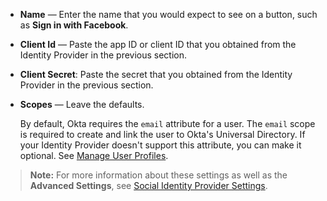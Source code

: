 * **Name** &#8212; Enter the name that you would expect to see on a button, such as **Sign in with Facebook**.
* **Client Id** &#8212; Paste the app ID or client ID that you obtained from the Identity Provider in the <GuideLink link="../create-an-app-at-idp">previous section</GuideLink>.
* **Client Secret**: Paste the secret that you obtained from the Identity Provider in the <GuideLink link="../create-an-app-at-idp">previous section</GuideLink>. 
* **Scopes** &#8212; Leave the defaults.

    By default, Okta requires the `email` attribute for a user. The `email` scope is required to create and link the user to Okta's Universal Directory. If your Identity Provider doesn't support this attribute, you can make it optional. See [Manage User Profiles](https://help.okta.com/en/prod/Content/Topics/Directory/eu-profile-editor.htm).

> **Note:** For more information about these settings as well as the **Advanced Settings**, see [Social Identity Provider Settings](/docs/reference/social-settings/).
